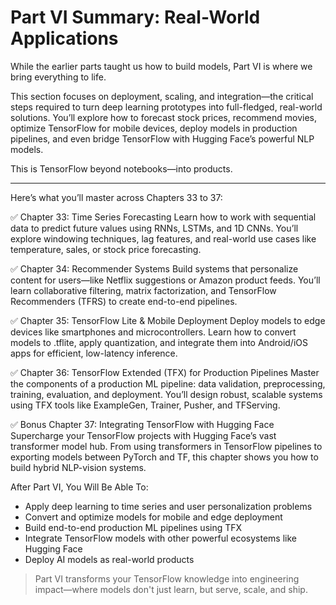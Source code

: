 # Part VI Summary: Real-World Applications

While the earlier parts taught us how to build models, Part VI is where we bring everything to life.

This section focuses on deployment, scaling, and integration—the critical steps required to turn deep learning prototypes into full-fledged, real-world solutions. You’ll explore how to forecast stock prices, recommend movies, optimize TensorFlow for mobile devices, deploy models in production pipelines, and even bridge TensorFlow with Hugging Face’s powerful NLP models.

This is TensorFlow beyond notebooks—into products.

---

Here’s what you’ll master across Chapters 33 to 37:

✅ Chapter 33: Time Series Forecasting
Learn how to work with sequential data to predict future values using RNNs, LSTMs, and 1D CNNs. You’ll explore windowing techniques, lag features, and real-world use cases like temperature, sales, or stock price forecasting.

✅ Chapter 34: Recommender Systems
Build systems that personalize content for users—like Netflix suggestions or Amazon product feeds. You’ll learn collaborative filtering, matrix factorization, and TensorFlow Recommenders (TFRS) to create end-to-end pipelines.

✅ Chapter 35: TensorFlow Lite & Mobile Deployment
Deploy models to edge devices like smartphones and microcontrollers. Learn how to convert models to .tflite, apply quantization, and integrate them into Android/iOS apps for efficient, low-latency inference.

✅ Chapter 36: TensorFlow Extended (TFX) for Production Pipelines
Master the components of a production ML pipeline: data validation, preprocessing, training, evaluation, and deployment. You’ll design robust, scalable systems using TFX tools like ExampleGen, Trainer, Pusher, and TFServing.

✅ Bonus Chapter 37: Integrating TensorFlow with Hugging Face
Supercharge your TensorFlow projects with Hugging Face’s vast transformer model hub. From using transformers in TensorFlow pipelines to exporting models between PyTorch and TF, this chapter shows you how to build hybrid NLP-vision systems.

After Part VI, You Will Be Able To:

- Apply deep learning to time series and user personalization problems
- Convert and optimize models for mobile and edge deployment
- Build end-to-end production ML pipelines using TFX
- Integrate TensorFlow models with other powerful ecosystems like Hugging Face
- Deploy AI models as real-world products

> Part VI transforms your TensorFlow knowledge into engineering impact—where models don't just learn, but serve, scale, and ship.